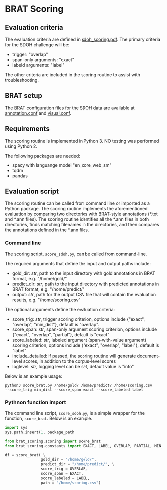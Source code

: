 # BRAT Scoring

## Evaluation criteria
The evaluation criteria are defined in [sdoh_scoring.pdf](docs/sdoh_scoring.pdf). The primary criteria for the SDOH challenge will be:
- trigger: "overlap"
- span-only arguments: "exact"
- labeld arguments: "label"    

The other criteria are included in the scoring routine to assist with troubleshooting.

## BRAT setup
The BRAT configuration files for the SDOH data are available at [annotation.conf](docs/annotation.conf) and [visual.conf](docs/visual.conf).

## Requirements
The scoring routine is implemented in Python 3. NO testing was performed using Python 2. 

The following packages are needed:
- spacy with languange model "en_core_web_sm"
- tqdm
- pandas

## Evaluation script
The scoring routine can be called from command line or imported as a Python package. The scoring routine implements the aforementioned evaluation by comparing two directories with BRAT-style annotations (*.txt and *.ann files). The scoring routine identifies all the *.ann files in both directories, finds matching filenames in the directories, and then compares the annotations defined in the *.ann files.

### Command line
The scoring script, `score_sdoh.py`, can be called from command-line. 

The required arguments that define the input and output paths include:
- gold_dir: *str*, path to the input directory with gold annotations in BRAT format, e.g. "/home/gold/"
- predict_dir: *str*, path to the input directory with predicted annotations in BRAT format, e.g. "/home/predict/"
- output: *str*, path for the output CSV file that will contain the evaluation results, e.g. "/home/scoring.csv"

The optional arguments define the evaluation criteria:
- score_trig: *str*, trigger scoring criterion, options include {"exact", "overlap", "min\_dist"}, default is "overlap".
- score_span: *str*, span-only argument scoring criterion, options include {"exact", "overlap", "partial"}, default is "exact"
- score_labeled: *str*, labeled argument (span-with-value argument) scoring criterion, options include {"exact", "overlap", "label"}, default is "label"    
- include_detailed: if passed, the scoring routine will generate document-level scores, in addition to the corpus-level scores
- loglevel: *str*, logging level can be set, default value is "info"

Below is an example usage:
```
python3 score_brat.py /home/gold/ /home/predict/ /home/scoring.csv
--score_trig min_dist --score_span exact --score_labeled label
```

### Pythnon function import
The command line script, `score_sdoh.py`, is a simple wrapper for the function, `score_brat`. Below is an example.

```python
import sys
sys.path.insert(1, package_path

from brat_scoring.scoring import score_brat
from brat_scoring.constants import EXACT, LABEL, OVERLAP, PARTIAL, MIN_DIST

df = score_brat( \
                gold_dir = "/home/gold/", 
                predict_dir = "/home/predict/", \
                score_trig = OVERLAP,
                score_span = EXACT,
                score_labeled = LABEL,
                path = "/home/scoring.csv")
```



